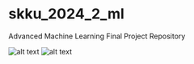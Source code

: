 # skku_2024_2_ml
Advanced Machine Learning Final Project Repository

![alt text](skku_2024_2_ml/readme_image/image-1.png)
![alt text](skku_2024_2_ml/readme_image/image.png)